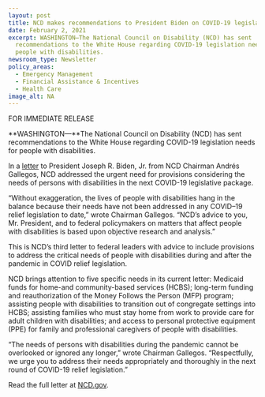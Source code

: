 ```yaml
---
layout: post
title: NCD makes recommendations to President Biden on COVID-19 legislation
date: February 2, 2021
excerpt: WASHINGTON—The National Council on Disability (NCD) has sent
  recommendations to the White House regarding COVID-19 legislation needs for
  people with disabilities.
newsroom_type: Newsletter
policy_areas:
  - Emergency Management
  - Financial Assistance & Incentives
  - Health Care
image_alt: NA
---
```

FOR IMMEDIATE RELEASE                                               

**WASHINGTON—**The National Council on Disability (NCD) has sent recommendations to the White House regarding COVID-19 legislation needs for people with disabilities.

In a [letter](https://ncd.gov/publications/2021/ncd-letter-president-biden-regarding-covid-19-legislation) to President Joseph R. Biden, Jr. from NCD Chairman Andrés Gallegos, NCD addressed the urgent need for provisions considering the needs of persons with disabilities in the next COVID-19 legislative package.

“Without exaggeration, the lives of people with disabilities hang in the balance because their needs have not been addressed in any COVID–19 relief legislation to date,” wrote Chairman Gallegos. “NCD’s advice to you, Mr. President, and to federal policymakers on matters that affect people with disabilities is based upon objective research and analysis.”

This is NCD’s third letter to federal leaders with advice to include provisions to address the critical needs of people with disabilities during and after the pandemic in COVID relief legislation.

NCD brings attention to five specific needs in its current letter: Medicaid funds for home-and community-based services (HCBS); long-term funding and reauthorization of the Money Follows the Person (MFP) program; assisting people with disabilities to transition out of congregate settings into HCBS; assisting families who must stay home from work to provide care for adult children with disabilities; and access to personal protective equipment (PPE) for family and professional caregivers of people with disabilities.

“The needs of persons with disabilities during the pandemic cannot be overlooked or ignored any longer,” wrote Chairman Gallegos. “Respectfully, we urge you to address their needs appropriately and thoroughly in the next round of COVID-19 relief legislation.”

Read the full letter at [NCD.gov](https://ncd.gov/publications/2021/ncd-letter-president-biden-regarding-covid-19-legislation).